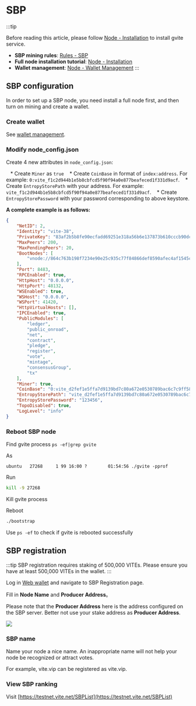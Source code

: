 # SBP

:::tip

Before reading this article, please follow [Node - Installation](./install.md) to install gvite service.

* **SBP mining rules**: [Rules - SBP](../rule/sbp.md)
* **Full node installation tutorial**: [Node - Installation](./install.md)
* **Wallet management**: [Node - Wallet Management](./wallet-manage.md)
:::

## SBP configuration
In order to set up a SBP node, you need install a full node first, and then turn on mining and create a wallet.

### Create wallet

See [wallet management](./wallet-manage.md).

### Modify node_config.json

Create 4 new attributes in `node_config.json`:

   * Create `Miner` as `true`
   * Create `CoinBase` in format of `index:address`. For example: `0:vite_f1c2d944b1e5b8cbfcd5f90f94a0e877beafeced1f331d9acf`.
   * Create `EntropyStorePath` with your address. For example: `vite_f1c2d944b1e5b8cbfcd5f90f94a0e877beafeced1f331d9acf`.
   * Create `EntropyStorePassword` with your password corresponding to above keystore.

**A complete example is as follows:**

```json
{
	"NetID": 2,
	"Identity": "vite-38",
	"PrivateKey": "83af2b5b8fe90ecfadd69251e318a56b6e137873b610cccb90dc8ed4c117b410f0591ba79efd68de030fb2e49607f87ea944c40652d82f29305c2c28b7d5b4e7",
	"MaxPeers": 200,
	"MaxPendingPeers": 20,
	"BootNodes": [
		"vnode://864c763b198f7234e90e25c935c77f84866def8590afec4af1545ca2e45ca926@3.8.77.15:8483", "vnode://c4134dcfa3d2630613e5dae9efdc69a6eb94554a5039e56e8aa0992ab22945c6@34.247.68.140:8483", "vnode://766fbe9b0406d1978b4f433e558e1895e94c3698e6c29ec2c2042a5e516825a1@35.182.1.144:8483", "vnode://88e9933d098cad9a387cdd5ea2431c9fcb9abf0f98f95a9a7773d616cf8eab77@54.164.163.91:8483", "vnode://63b8794c10ee807f8f4617187d9eeac06532aee023f7d1f3484748d092ebf759@54.245.179.219:8483", "vnode://9355d23d1be9659987a019953ba5fd22a722db89914075004560862a909a371b@13.113.140.139:8483", "vnode://1ce4ce54cc978fdc333398bbb8beda3ae3fe3eacc34d04de1976d7fb91074406@52.78.84.56:8483", "vnode://8a6079744a54147dd6e95ec66aed5aac52bec5b5f5d85426e3888bda22a9f6f2@13.229.135.72:8483", "vnode://3ada84473109cc881d65c3d80dfef348c2f6f038c52f5b9dcea1e96cb3ebc2e9@13.233.84.63:8483", "vnode://6913de145fe933f2ba2835ab33a00c289b93167ce82e7bcccffedb67d7e19e3f@18.194.106.196:8483", "vnode://99d333bc795cb2b42f1a64309669356ae47cac8a5fc652ca39b212bd0bb8564b@13.210.254.88:8483", "vnode://22ac75beb6302823c15003fdf2972f4d1c8690e2afffa9aa76b7c7826372ca2a@45.32.120.252:8483", "vnode://0b459ee0817dc0e59dacff0d257220ea69aa7fb7ac88633df592ea20b13b6419@104.238.189.237:8483", "vnode://2b7cb786a1f7745b743139dfcd8a8a8323d7610da52cb2f2d4f27b1d0531e09e@108.61.170.32:8483", "vnode://6a01f4333f6b6466229d6cdf88892ef57c8ef78aaf41f9a5ae0d4938b59a3f31@95.179.147.156:8483", "vnode://fb528a6231fee579d7797679c128b7efef72f486b58881e06df52fd41b381900@118.25.177.35:8483", "vnode://11da939194ff9e605072608d86faacd06f7aa0fe443db4267025a701aac9c26b@118.25.72.17:8483", "vnode://681e4ffd550a86b2b308fc2058660acc1deb87b09ccb5cf7682b324414698e74@118.25.141.229:8483", "vnode://17d4fa71d89b06452c6e1fbd5b859550ff4ed55cadf519f155cd5a9aaf6c18f7@119.28.32.48:8483", "vnode://f0929aaaf8a8f7bb11494c0d973b52c6776313d26ad83fa124abcde7aa54ff46@119.28.221.175:8483", "vnode://e83d7675cefe682a5fc801d490c423e09f811a7464b7ac4e6bbc6642183dd229@150.109.40.238:8483", "vnode://f5d44b70b561471ec96bab6bc2313b1efa71022f0f1ecbe73860d1edfa2434d3@150.109.46.50:8483", "vnode://c201fb8388f7e7aabf21c851c7f75c5eda66f094c94866e5d9388e9c4fef4246@150.109.101.112:8483", "vnode://23c36e0e5f4fe2e1daf9af7bd91c7fc2a84453152fde4ff9422118ff50e28e7a@35.236.34.242:8483", "vnode://f2d3b0bd08b14d7b50149b259524907ccc63297173b129c496e64307aa4feef1@35.231.210.8:8483", "vnode://5e3520758a462b9f8175ce872090d5bd44342aac52c4704f0d12128acd610096@150.109.105.154:8483", "vnode://61afd431ccd9079fc644acc7c643f04e4b92c379f5c8ab92e4fe11a87ee1bd59@118.25.109.87:8483", "vnode://cedf763228c7fa841b67ee04e57d7ee6d2e90e927585c0f96872b8ee92a1e4ff@118.25.49.80:8483", "vnode://cb4153736d23d1858f621447963c54e8c0e0fae71a1529ad57ea86e3ba22760a@118.24.129.159:8483", "vnode://abdfba548c32b0dd8ae7265def5314a9ea98f231939a6552cf000ef7962c327f@118.24.112.219:8483", "vnode://8f89b521d4ce2437fe5872287187646a06a9ca2810d2988469ed6ee8a2003ab8@118.24.26.130:8483", "vnode://b3bfad13fe29078c7719256345ffb871a8184af211e45fd2ad9ee1f3b155f5eb@118.24.112.185:8483", "vnode://2e0ae36065b544d82f1b9e04e51c0c12d4596279f1924118550d414f016e1345@118.24.80.136:8483", "vnode://445fac2e8045f53ebe6da7f4c173820ab303d11b047e6fc381d5c1f96e12df4a@188.131.179.254:8483", "vnode://af1a36543edbcb473254eb46359f16e9f63dc96468017511448648217788cf12@188.131.180.157:8483", "vnode://62c05a8850ae35f91d1c729412376e046df1a151d54b9d6727247824450abd1e@188.131.150.140:8483", "vnode://697ead367c7121a05424ba36749f36d4b769339a8077f776a0aaacc3bc6bc1de@188.131.179.248:8483", "vnode://1d39caaf81e89e5d711b10b33e3097d538d8f7858244357eb492e3e3e6a6fab5@140.143.8.202:8483", "vnode://f0591ba79efd68de030fb2e49607f87ea944c40652d82f29305c2c28b7d5b4e7@139.199.74.104:8483", "vnode://962216b6287fab85f92adf2f8b289fca528eb8a533388d1ff75aa7c16f8a8eb3@134.175.105.236:8483", "vnode://1514ec5f5fb9628dfce9b2cf6ccb0bc9a59166f266f08ebe977c396a977cf0e2@139.199.76.167:8483", "vnode://b877dc9d759a78e39e8e37ec6f68963ef78f5d5b7d367bc007e7113b3dc97eeb@134.175.1.34:8483", "vnode://2bcdda8b936ccf3aac2c87960e20b6be458e82fc65e64ceb428b8d2873549479@134.175.18.252:8483"
	],
	"Port": 8483,
	"RPCEnabled": true,
	"HttpHost": "0.0.0.0",
	"HttpPort": 48132,
	"WSEnabled": true,
	"WSHost": "0.0.0.0",
	"WSPort": 41420,
	"HttpVirtualHosts": [],
	"IPCEnabled": true,
	"PublicModules": [
		"ledger",
		"public_onroad",
		"net",
		"contract",
		"pledge",
		"register",
		"vote",
		"mintage",
		"consensusGroup",
		"tx"
	],
	"Miner": true,
	"CoinBase": "0:vite_d2fef1e5ffa7d9139bd7c80a672e0530789bac6c7c9ff58dc6",
	"EntropyStorePath": "vite_d2fef1e5ffa7d9139bd7c80a672e0530789bac6c7c9ff58dc6",
	"EntropyStorePassword": "123456",
	"TopoDisabled": true,
	"LogLevel": "info"
}
```
### Reboot SBP node

Find gvite process
```ps -ef|grep gvite```

As

```
ubuntu   27268     1 99 16:00 ?        01:54:56 ./gvite -pprof 
```

Run

```bash
kill -9 27268
```

Kill gvite process

Reboot

```bash
./bootstrap
```

Use `ps -ef` to check if gvite is rebooted successfully

## SBP registration

:::tip
SBP registration requires staking of 500,000 VITEs. Please ensure you have at least 500,000 VITEs in the wallet.
:::

Log in [Web wallet](https://wallet.vite.net/) and navigate to SBP Registration page.

Fill in **Node Name** and **Producer Address**。

Please note that the **Producer Address** here is the address configured on the SBP server. Better not use your stake address as **Producer Address**.

![](~/images/node-register.jpg)

### SBP name

Name your node a nice name. An inappropriate name will not help your node be recognized or attract votes.

For example, vite.vip can be registered as vite.vip.

### View SBP ranking

Visit [https://testnet.vite.net/SBPList](https://testnet.vite.net/SBPList)


